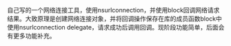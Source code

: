 自己写的一个网络连接工具，使用nsurlconnection，并使用block回调网络请求结果。大致原理是创建网络连接对象，并将回调操作保存在库的成员函数block中
使用nsurlconnection delegate，请求成功后调用回调。现阶段功能简单，后面会有更多功能补充。
